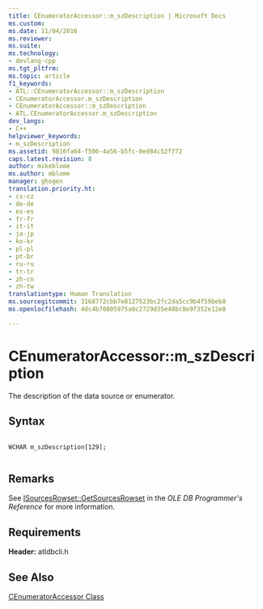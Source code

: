 ```yaml
---
title: CEnumeratorAccessor::m_szDescription | Microsoft Docs
ms.custom: 
ms.date: 11/04/2016
ms.reviewer: 
ms.suite: 
ms.technology:
- devlang-cpp
ms.tgt_pltfrm: 
ms.topic: article
f1_keywords:
- ATL::CEnumeratorAccessor::m_szDescription
- CEnumeratorAccessor.m_szDescription
- CEnumeratorAccessor::m_szDescription
- ATL.CEnumeratorAccessor.m_szDescription
dev_langs:
- C++
helpviewer_keywords:
- m_szDescription
ms.assetid: 9816fa64-f506-4a56-b5fc-8ed84c52f772
caps.latest.revision: 8
author: mikeblome
ms.author: mblome
manager: ghogen
translation.priority.ht:
- cs-cz
- de-de
- es-es
- fr-fr
- it-it
- ja-jp
- ko-kr
- pl-pl
- pt-br
- ru-ru
- tr-tr
- zh-cn
- zh-tw
translationtype: Human Translation
ms.sourcegitcommit: 3168772cbb7e8127523bc2fc2da5cc9b4f59beb8
ms.openlocfilehash: 4dc4b70805975a0c2729d35e48bc8e9f352e12e8

---
```

# CEnumeratorAccessor::m_szDescription
The description of the data source or enumerator.  
  
## Syntax  
  
```  
  
WCHAR m_szDescription[129];  
  
```  
  
## Remarks  
 See [ISourcesRowset::GetSourcesRowset](https://msdn.microsoft.com/en-us/library/ms711200.aspx) in the *OLE DB Programmer's Reference* for more information.  
  
## Requirements  
 **Header:** atldbcli.h  
  
## See Also  
 [CEnumeratorAccessor Class](../../data/oledb/cenumeratoraccessor-class.md)


<!--HONumber=Jan17_HO2-->


